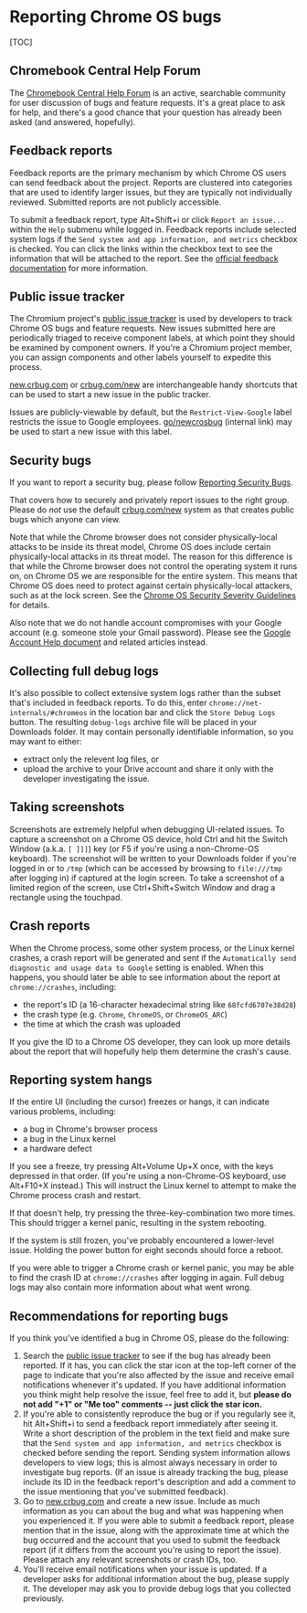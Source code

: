 # Reporting Chrome OS bugs

[TOC]

## Chromebook Central Help Forum

The [Chromebook Central Help Forum] is an active, searchable community for user
discussion of bugs and feature requests. It's a great place to ask for help, and
there's a good chance that your question has already been asked (and answered,
hopefully).

## Feedback reports

Feedback reports are the primary mechanism by which Chrome OS users can send
feedback about the project. Reports are clustered into categories that are used
to identify larger issues, but they are typically not individually reviewed.
Submitted reports are not publicly accessible.

To submit a feedback report, type Alt+Shift+i or click `Report an issue...`
within the `Help` submenu while logged in. Feedback reports include selected
system logs if the `Send system and app information, and metrics` checkbox is
checked. You can click the links within the checkbox text to see the information
that will be attached to the report. See the [official feedback documentation]
for more information.

## Public issue tracker

The Chromium project's [public issue tracker] is used by developers to track
Chrome OS bugs and feature requests. New issues submitted here are periodically
triaged to receive component labels, at which point they should be examined by
component owners. If you're a Chromium project member, you can assign components
and other labels yourself to expedite this process.

[new.crbug.com] or [crbug.com/new] are interchangeable handy shortcuts that can
be used to start a new issue in the public tracker.

Issues are publicly-viewable by default, but the `Restrict-View-Google` label
restricts the issue to Google employees. [go/newcrosbug] (internal link) may be
used to start a new issue with this label.

## Security bugs

If you want to report a security bug, please follow [Reporting Security Bugs].

That covers how to securely and privately report issues to the right group.
Please do *not* use the default [crbug.com/new] system as that creates public
bugs which anyone can view.

Note that while the Chrome browser does not consider physically-local attacks to
be inside its threat model, Chrome OS does include certain physically-local
attacks in its threat model. The reason for this difference is that while the
Chrome browser does not control the operating system it runs on, on Chrome OS we
are responsible for the entire system. This means that Chrome OS does need to
protect against certain physically-local attackers, such as at the lock screen.
See the [Chrome OS Security Severity Guidelines] for details.

Also note that we do not handle account compromises with your Google account
(e.g. someone stole your Gmail password).  Please see the
[Google Account Help document](https://support.google.com/accounts/answer/7539929)
and related articles instead.

## Collecting full debug logs

It's also possible to collect extensive system logs rather than the subset
that's included in feedback reports. To do this, enter
`chrome://net-internals/#chromeos` in the location bar and click the `Store
Debug Logs` button. The resulting `debug-logs` archive file will be placed in
your Downloads folder. It may contain personally identifiable information, so
you may want to either:

*   extract only the relevent log files, or
*   upload the archive to your Drive account and share it only with the
    developer investigating the issue.

## Taking screenshots

Screenshots are extremely helpful when debugging UI-related issues. To capture a
screenshot on a Chrome OS device, hold Ctrl and hit the Switch Window (a.k.a. `[
]]]`) key (or F5 if you're using a non-Chrome-OS keyboard). The screenshot will
be written to your Downloads folder if you're logged in or to `/tmp` (which can
be accessed by browsing to `file:///tmp` after logging in) if captured at the
login screen. To take a screenshot of a limited region of the screen, use
Ctrl+Shift+Switch Window and drag a rectangle using the touchpad.

## Crash reports

When the Chrome process, some other system process, or the Linux kernel crashes,
a crash report will be generated and sent if the `Automatically send diagnostic
and usage data to Google` setting is enabled. When this happens, you should
later be able to see information about the report at `chrome://crashes`,
including:

*   the report's ID (a 16-character hexadecimal string like `68fcfd6707e38d28`)
*   the crash type (e.g. `Chrome`, `ChromeOS`, or `ChromeOS_ARC`)
*   the time at which the crash was uploaded

If you give the ID to a Chrome OS developer, they can look up more details about
the report that will hopefully help them determine the crash's cause.

## Reporting system hangs

If the entire UI (including the cursor) freezes or hangs, it can indicate
various problems, including:

*   a bug in Chrome's browser process
*   a bug in the Linux kernel
*   a hardware defect

If you see a freeze, try pressing Alt+Volume Up+X once, with the keys depressed
in that order. (If you're using a non-Chrome-OS keyboard, use Alt+F10+X
instead.) This will instruct the Linux kernel to attempt to make the Chrome
process crash and restart.

If that doesn't help, try pressing the three-key-combination two more times.
This should trigger a kernel panic, resulting in the system rebooting.

If the system is still frozen, you've probably encountered a lower-level issue.
Holding the power button for eight seconds should force a reboot.

If you were able to trigger a Chrome crash or kernel panic, you may be able to
find the crash ID at `chrome://crashes` after logging in again. Full debug logs
may also contain more information about what went wrong.

## Recommendations for reporting bugs

If you think you've identified a bug in Chrome OS, please do the following:

1.  Search the [public issue tracker] to see if the bug has already been
    reported. If it has, you can click the star icon at the top-left corner of
    the page to indicate that you're also affected by the issue and receive
    email notifications whenever it's updated. If you have additional
    information you think might help resolve the issue, feel free to add it, but
    **please do not add "+1" or "Me too" comments -- just click the star icon.**
2.  If you're able to consistently reproduce the bug or if you regularly see it,
    hit Alt+Shift+i to send a feedback report immediately after seeing it. Write
    a short description of the problem in the text field and make sure that the
    `Send system and app information, and metrics` checkbox is checked before
    sending the report. Sending system information allows developers to view
    logs; this is almost always necessary in order to investigate bug reports.
    (If an issue is already tracking the bug, please include its ID in the
    feedback report's description and add a comment to the issue mentioning that
    you've submitted feedback).
3.  Go to [new.crbug.com] and create a new issue. Include as much information as
    you can about the bug and what was happening when you experienced it. If you
    were able to submit a feedback report, please mention that in the issue,
    along with the approximate time at which the bug occurred and the account
    that you used to submit the feedback report (if it differs from the account
    you're using to report the issue). Please attach any relevant screenshots or
    crash IDs, too.
4.  You'll receive email notifications when your issue is updated. If a
    developer asks for additional information about the bug, please supply it.
    The developer may ask you to provide debug logs that you collected
    previously.


[Chromebook Central Help Forum]: https://productforums.google.com/forum/#!forum/chromebook-central
[official feedback documentation]: https://support.google.com/chromebook/answer/2982029
[public issue tracker]: https://bugs.chromium.org/p/chromium/issues/list
[new.crbug.com]: https://new.crbug.com/
[crbug.com/new]: https://crbug.com/new
[go/newcrosbug]: https://goto.google.com/newcrosbug
[Reporting Security Bugs]: https://dev.chromium.org/Home/chromium-security/reporting-security-bugs
[Chrome OS Security Severity Guidelines]: https://chromium.googlesource.com/chromiumos/docs/+/master/security_severity_guidelines.md
